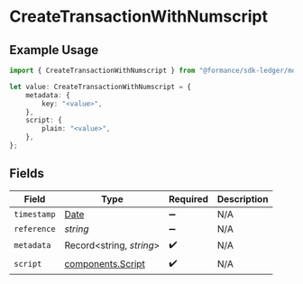 # CreateTransactionWithNumscript

## Example Usage

```typescript
import { CreateTransactionWithNumscript } from "@formance/sdk-ledger/models/components";

let value: CreateTransactionWithNumscript = {
    metadata: {
        key: "<value>",
    },
    script: {
        plain: "<value>",
    },
};
```

## Fields

| Field                                                                                         | Type                                                                                          | Required                                                                                      | Description                                                                                   |
| --------------------------------------------------------------------------------------------- | --------------------------------------------------------------------------------------------- | --------------------------------------------------------------------------------------------- | --------------------------------------------------------------------------------------------- |
| `timestamp`                                                                                   | [Date](https://developer.mozilla.org/en-US/docs/Web/JavaScript/Reference/Global_Objects/Date) | :heavy_minus_sign:                                                                            | N/A                                                                                           |
| `reference`                                                                                   | *string*                                                                                      | :heavy_minus_sign:                                                                            | N/A                                                                                           |
| `metadata`                                                                                    | Record<string, *string*>                                                                      | :heavy_check_mark:                                                                            | N/A                                                                                           |
| `script`                                                                                      | [components.Script](../../models/components/script.md)                                        | :heavy_check_mark:                                                                            | N/A                                                                                           |